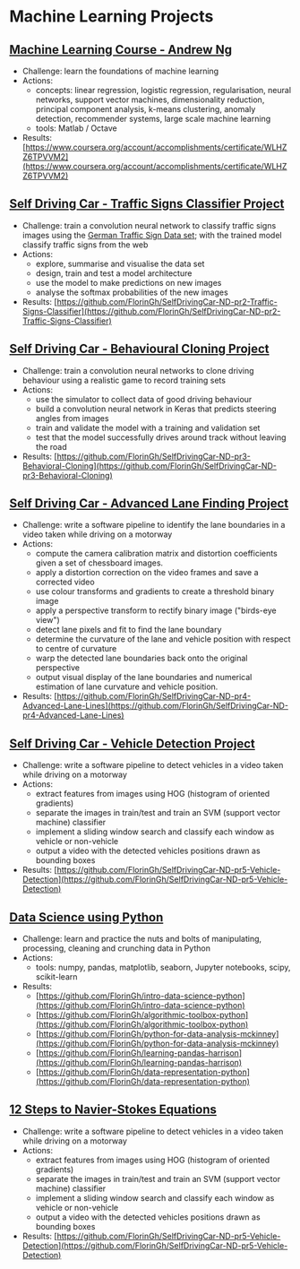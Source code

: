 # Machine Learning Projects

## [**Machine Learning Course - Andrew Ng**](https://fgheorghe.gitbook.io/machine-learning/machine-learning-course)

* Challenge:  learn the foundations of machine learning
* Actions:
  * concepts: linear regression, logistic regression, regularisation, neural networks, support vector machines, dimensionality reduction, principal component analysis, k-means clustering,  anomaly detection, recommender systems, large scale machine learning
  * tools: Matlab / Octave
* Results: [https://www.coursera.org/account/accomplishments/certificate/WLHZZ6TPVVM2](https://www.coursera.org/account/accomplishments/certificate/WLHZZ6TPVVM2)

## [Self Driving Car - Traffic Signs Classifier Project](https://fgheorghe.gitbook.io/machine-learning/traffic-signs-classifier)

* Challenge: train a  convolution neural network to classify traffic signs images using the [German Traffic Sign Data set](http://benchmark.ini.rub.de/?section=gtsrb&subsection=dataset); with the trained model classify traffic signs from the web
* Actions:
  * explore, summarise and visualise the data set
  * design, train and test a model architecture
  * use the model to make predictions on new images
  * analyse the softmax probabilities of the new images
* Results: [https://github.com/FlorinGh/SelfDrivingCar-ND-pr2-Traffic-Signs-Classifier](https://github.com/FlorinGh/SelfDrivingCar-ND-pr2-Traffic-Signs-Classifier)

## [Self Driving Car - Behavioural Cloning Project](https://fgheorghe.gitbook.io/machine-learning/behavioural-cloning)

* Challenge:  train a convolution neural networks to clone driving behaviour using a realistic game to record training sets
* Actions:
  * use the simulator to collect data of good driving behaviour
  * build a convolution neural network in Keras that predicts steering angles from images
  * train and validate the model with a training and validation set
  * test that the model successfully drives around track without leaving the road
* Results: [https://github.com/FlorinGh/SelfDrivingCar-ND-pr3-Behavioral-Cloning](https://github.com/FlorinGh/SelfDrivingCar-ND-pr3-Behavioral-Cloning)

## [Self Driving Car - Advanced Lane Finding Project](https://fgheorghe.gitbook.io/machine-learning/lane-finding)

* Challenge:  write a software pipeline to identify the lane boundaries in a video taken while driving on a motorway
* Actions:
  * compute the camera calibration matrix and distortion coefficients given a set of chessboard images.
  * apply a distortion correction on the video frames and save a corrected video
  * use colour transforms and gradients to create a threshold binary image
  * apply a perspective transform to rectify binary image \("birds-eye view"\)
  * detect lane pixels and fit to find the lane boundary
  * determine the curvature of the lane and vehicle position with respect to centre of curvature
  * warp the detected lane boundaries back onto the original perspective
  * output visual display of the lane boundaries and numerical estimation of lane curvature and vehicle position.
* Results: [https://github.com/FlorinGh/SelfDrivingCar-ND-pr4-Advanced-Lane-Lines](https://github.com/FlorinGh/SelfDrivingCar-ND-pr4-Advanced-Lane-Lines)

## [Self Driving Car - Vehicle Detection Project](https://fgheorghe.gitbook.io/machine-learning/vehicle-detection)

* Challenge:  write a software pipeline to detect vehicles in a video taken while driving on a motorway
* Actions: 
  * extract features from images using HOG \(histogram of oriented gradients\)
  * separate the images in train/test and train an SVM \(support vector machine\) classifier
  * implement a sliding window search and classify each window as vehicle or non-vehicle
  * output a video with the detected vehicles positions drawn as bounding boxes
* Results: [https://github.com/FlorinGh/SelfDrivingCar-ND-pr5-Vehicle-Detection](https://github.com/FlorinGh/SelfDrivingCar-ND-pr5-Vehicle-Detection) 

## [Data Science using Python](https://fgheorghe.gitbook.io/machine-learning/data-science-python)

* Challenge:  learn and practice the nuts and bolts of manipulating, processing, cleaning and crunching data in Python
* Actions:
  * tools: numpy, pandas, matplotlib, seaborn, Jupyter notebooks, scipy, scikit-learn
* Results:
  * [https://github.com/FlorinGh/intro-data-science-python](https://github.com/FlorinGh/intro-data-science-python)
  * [https://github.com/FlorinGh/algorithmic-toolbox-python](https://github.com/FlorinGh/algorithmic-toolbox-python)
  * [https://github.com/FlorinGh/python-for-data-analysis-mckinney](https://github.com/FlorinGh/python-for-data-analysis-mckinney)
  * [https://github.com/FlorinGh/learning-pandas-harrison](https://github.com/FlorinGh/learning-pandas-harrison)
  * [https://github.com/FlorinGh/data-representation-python](https://github.com/FlorinGh/data-representation-python)

## [12 Steps to Navier-Stokes Equations](https://fgheorghe.gitbook.io/machine-learning/navier-stokes)

* Challenge:  write a software pipeline to detect vehicles in a video taken while driving on a motorway
* Actions: 
  * extract features from images using HOG \(histogram of oriented gradients\)
  * separate the images in train/test and train an SVM \(support vector machine\) classifier
  * implement a sliding window search and classify each window as vehicle or non-vehicle
  * output a video with the detected vehicles positions drawn as bounding boxes
* Results: [https://github.com/FlorinGh/SelfDrivingCar-ND-pr5-Vehicle-Detection](https://github.com/FlorinGh/SelfDrivingCar-ND-pr5-Vehicle-Detection) 

